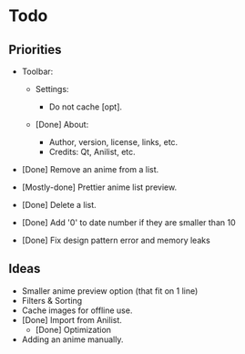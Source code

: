 # Todo

## Priorities

- Toolbar:
    - Settings:
        - Do not cache [opt].

    - [Done] About:
        - Author, version, license, links, etc.
        - Credits: Qt, Anilist, etc.

- [Done] Remove an anime from a list.
- [Mostly-done] Prettier anime list preview.
- [Done] Delete a list.
- [Done] Add '0' to date number if they are smaller than 10
- [Done] Fix design pattern error and memory leaks

## Ideas

- Smaller anime preview option (that fit on 1 line)
- Filters & Sorting
- Cache images for offline use.
- [Done] Import from Anilist.
    - [Done] Optimization
- Adding an anime manually.